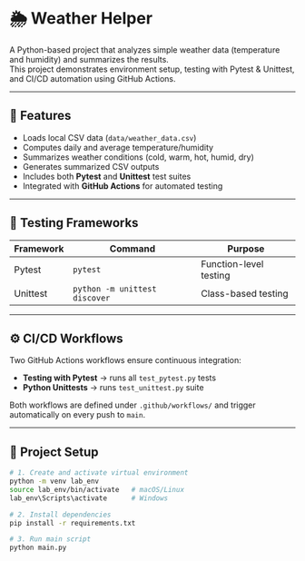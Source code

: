 # 🌦️ Weather Helper

A Python-based project that analyzes simple weather data (temperature and humidity) and summarizes the results.  
This project demonstrates environment setup, testing with Pytest & Unittest, and CI/CD automation using GitHub Actions.

---

## 🧩 Features

- Loads local CSV data (`data/weather_data.csv`)
- Computes daily and average temperature/humidity
- Summarizes weather conditions (cold, warm, hot, humid, dry)
- Generates summarized CSV outputs
- Includes both **Pytest** and **Unittest** test suites
- Integrated with **GitHub Actions** for automated testing

---

## 🧪 Testing Frameworks

| Framework | Command | Purpose |
|------------|----------|----------|
| Pytest | `pytest` | Function-level testing |
| Unittest | `python -m unittest discover` | Class-based testing |

---

## ⚙️ CI/CD Workflows

Two GitHub Actions workflows ensure continuous integration:

- **Testing with Pytest** → runs all `test_pytest.py` tests  
- **Python Unittests** → runs `test_unittest.py` suite  

Both workflows are defined under `.github/workflows/` and trigger automatically on every push to `main`.

---

## 🧰 Project Setup

```bash
# 1. Create and activate virtual environment
python -m venv lab_env
source lab_env/bin/activate   # macOS/Linux
lab_env\Scripts\activate      # Windows

# 2. Install dependencies
pip install -r requirements.txt

# 3. Run main script
python main.py

